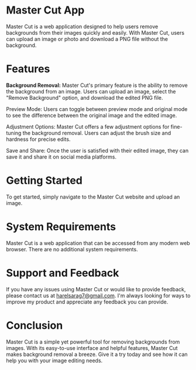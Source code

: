 # Master Cut App
Master Cut is a web application designed to help users remove backgrounds from their images quickly and easily. With Master Cut, users can upload an image or photo and download a PNG file without the background.

# Features
<strong>Background Removal:</strong> Master Cut's primary feature is the ability to remove the background from an image. Users can upload an image, select the "Remove Background" option, and download the edited PNG file.

Preview Mode: Users can toggle between preview mode and original mode to see the difference between the original image and the edited image.

Adjustment Options: Master Cut offers a few adjustment options for fine-tuning the background removal. Users can adjust the brush size and hardness for precise edits.

Save and Share: Once the user is satisfied with their edited image, they can save it and share it on social media platforms.

# Getting Started
To get started, simply navigate to the Master Cut website and upload an image.

# System Requirements
Master Cut is a web application that can be accessed from any modern web browser. There are no additional system requirements.

# Support and Feedback
If you have any issues using Master Cut or would like to provide feedback, please contact us at harelsarag7@gmail.com. I'm always looking for ways to improve my product and appreciate any feedback you can provide.

# Conclusion
Master Cut is a simple yet powerful tool for removing backgrounds from images. With its easy-to-use interface and helpful features, Master Cut makes background removal a breeze. Give it a try today and see how it can help you with your image editing needs.
